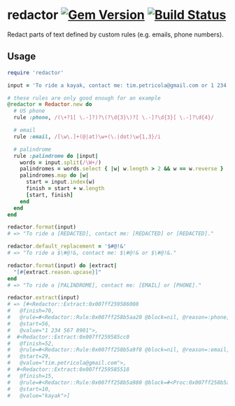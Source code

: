 # redactor [![Gem Version](https://badge.fury.io/rb/redactor.svg)](https://rubygems.org/gems/redactor) [![Build Status](https://travis-ci.org/TimPetricola/redactor.svg)](https://travis-ci.org/TimPetricola/redactor)

Redact parts of text defined by custom rules (e.g. emails, phone numbers).

## Usage

```rb
require 'redactor'

input = 'To ride a kayak, contact me: tim.petricola@gmail.com or 1 234 567 8901.'

# these rules are only good enough for an example
@redactor = Redactor.new do
  # US phone
  rule :phone, /(\+?1[ \.-]?)?\(?\d{3}\)?[ \.-]?\d{3}[ \.-]?\d{4}/

  # email
  rule :email, /[\w\.]+(@|at)\w+(\.|dot)\w{1,3}/i

  # palindrome
  rule :palindrome do |input|
    words = input.split(/\W+/)
    palindromes = words.select { |w| w.length > 2 && w == w.reverse }
    palindromes.map do |w|
      start = input.index(w)
      finish = start + w.length
      [start, finish]
    end
  end
end

redactor.format(input)
# => "To ride a [REDACTED], contact me: [REDACTED] or [REDACTED]."

redactor.default_replacement = '$#@!&'
# => "To ride a $\#@!&, contact me: $\#@!& or $\#@!&."

redactor.format(input) do |extract|
  "[#{extract.reason.upcase}]"
end
# => "To ride a [PALINDROME], contact me: [EMAIL] or [PHONE]."

redactor.extract(input)
# => [#<Redactor::Extract:0x007ff259586008
#   @finish=70,
#   @rule=#<Redactor::Rule:0x007ff258b5aa20 @block=nil, @reason=:phone, @regex=/(\+?1[ \.-]?)?\(?\d{3}\)?[ \.-]?\d{3}[ \.-]?\d{4}/>,
#   @start=56,
#   @value="1 234 567 8901">,
#  #<Redactor::Extract:0x007ff259585cc0
#   @finish=52,
#   @rule=#<Redactor::Rule:0x007ff258b5a9f8 @block=nil, @reason=:email, @regex=/[\w\.]+(@|at)\w+(\.|dot)\w{1,3}/i>,
#   @start=29,
#   @value="tim.petricola@gmail.com">,
#  #<Redactor::Extract:0x007ff259585518
#   @finish=15,
#   @rule=#<Redactor::Rule:0x007ff258b5a980 @block=#<Proc:0x007ff258b5a9a8@/Users/Tim/Projects/redactor/test.rb:14>, @reason=:palindrome, @regex=nil>,
#   @start=10,
#   @value="kayak">]

```

